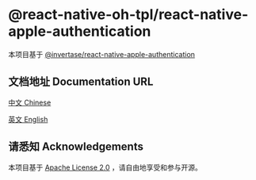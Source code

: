 # @react-native-oh-tpl/react-native-apple-authentication

本项目基于 [@invertase/react-native-apple-authentication](https://github.com/invertase/react-native-apple-authentication)

## 文档地址  Documentation URL 

[中文  Chinese](https://gitee.com/react-native-oh-library/usage-docs/blob/master/zh-cn/react-native-apple-authentication.md)

[英文  English](https://gitee.com/react-native-oh-library/usage-docs/blob/master/zh-en/react-native-apple-authentication.md)

## 请悉知  Acknowledgements

本项目基于 [Apache License 2.0](https://github.com/invertase/react-native-apple-authentication/blob/main/LICENSE) ，请自由地享受和参与开源。